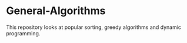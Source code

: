 # General-Algorithms
This repository looks at popular sorting, greedy algorithms and dynamic programming. 
